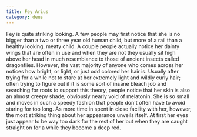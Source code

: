 ```yaml
---
title: Fey Arius
category: deus
---
```

Fey is quite striking looking.  A few people may first notice that she is no bigger than a two or three year old human child, but more of a rail than a healthy looking, meaty child.  A couple people actually notice her dainty wings that are often in use and when they are not they usually sit high above her head in much resemblance to those of ancient insects called dragonflies.  However, the vast majority of anyone who comes across her notices how bright, or light, or just odd colored her hair is.  Usually after trying for a while not to stare at her extremely light and wildly curly hair; often trying to figure out if it is some sort of insane bleach job and searching for roots to support this theory, people notice that her skin is also an almost creepy shade, obviously nearly void of melatonin.  She is so small and moves in such a speedy fashion that people don't often have to avoid staring for too long.  As more time in spent in close facility with her, however, the most striking thing about her appearance unveils itself.  At first her eyes just appear to be way too dark for the rest of her but when they are caught straight on for a while they become a deep red.

